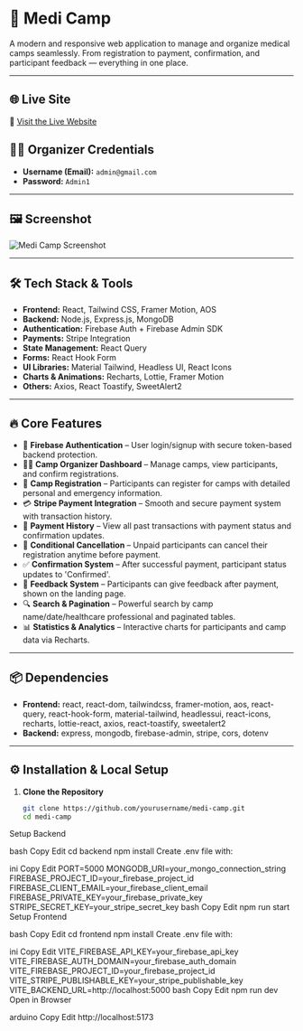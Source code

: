 # 🏥 Medi Camp

A modern and responsive web application to manage and organize medical camps seamlessly. From registration to payment, confirmation, and participant feedback — everything in one place.

---

## 🌐 Live Site
🔗 [Visit the Live Website](https://comfy-peony-c583b0.netlify.app)

## 👨‍⚕️ Organizer Credentials
- **Username (Email):** `admin@gmail.com`
- **Password:** `Admin1`

---

## 🖼 Screenshot
![Medi Camp Screenshot](screenshot.png) <!-- Replace with actual screenshot path -->

---

## 🛠 Tech Stack & Tools

- **Frontend:** React, Tailwind CSS, Framer Motion, AOS
- **Backend:** Node.js, Express.js, MongoDB
- **Authentication:** Firebase Auth + Firebase Admin SDK
- **Payments:** Stripe Integration
- **State Management:** React Query
- **Forms:** React Hook Form
- **UI Libraries:** Material Tailwind, Headless UI, React Icons
- **Charts & Animations:** Recharts, Lottie, Framer Motion
- **Others:** Axios, React Toastify, SweetAlert2

---

## 🔥 Core Features

- 🔐 **Firebase Authentication** – User login/signup with secure token-based backend protection.
- 🧑‍⚕️ **Camp Organizer Dashboard** – Manage camps, view participants, and confirm registrations.
- 📝 **Camp Registration** – Participants can register for camps with detailed personal and emergency information.
- 💳 **Stripe Payment Integration** – Smooth and secure payment system with transaction history.
- 🧾 **Payment History** – View all past transactions with payment status and confirmation updates.
- 🚫 **Conditional Cancellation** – Unpaid participants can cancel their registration anytime before payment.
- ✅ **Confirmation System** – After successful payment, participant status updates to 'Confirmed'.
- 💬 **Feedback System** – Participants can give feedback after payment, shown on the landing page.
- 🔍 **Search & Pagination** – Powerful search by camp name/date/healthcare professional and paginated tables.
- 📊 **Statistics & Analytics** – Interactive charts for participants and camp data via Recharts.

---

## 📦 Dependencies

- **Frontend:** react, react-dom, tailwindcss, framer-motion, aos, react-query, react-hook-form, material-tailwind, headlessui, react-icons, recharts, lottie-react, axios, react-toastify, sweetalert2
- **Backend:** express, mongodb, firebase-admin, stripe, cors, dotenv

---

## ⚙️ Installation & Local Setup

1. **Clone the Repository**
   ```bash
   git clone https://github.com/yourusername/medi-camp.git
   cd medi-camp
Setup Backend

bash
Copy
Edit
cd backend
npm install
Create .env file with:

ini
Copy
Edit
PORT=5000
MONGODB_URI=your_mongo_connection_string
FIREBASE_PROJECT_ID=your_firebase_project_id
FIREBASE_CLIENT_EMAIL=your_firebase_client_email
FIREBASE_PRIVATE_KEY=your_firebase_private_key
STRIPE_SECRET_KEY=your_stripe_secret_key
bash
Copy
Edit
npm run start
Setup Frontend

bash
Copy
Edit
cd frontend
npm install
Create .env file with:

ini
Copy
Edit
VITE_FIREBASE_API_KEY=your_firebase_api_key
VITE_FIREBASE_AUTH_DOMAIN=your_firebase_auth_domain
VITE_FIREBASE_PROJECT_ID=your_firebase_project_id
VITE_STRIPE_PUBLISHABLE_KEY=your_stripe_publishable_key
VITE_BACKEND_URL=http://localhost:5000
bash
Copy
Edit
npm run dev
Open in Browser

arduino
Copy
Edit
http://localhost:5173
